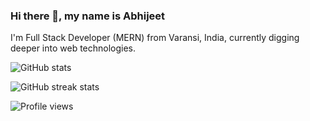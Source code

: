 ### Hi there 👋, my name is Abhijeet
I'm Full Stack Developer (MERN) from Varansi, India, currently digging deeper into web technologies.

![GitHub stats](https://github-readme-stats.vercel.app/api?username=Abhijeet199&show_icons=true)  

![GitHub streak stats](https://github-readme-streak-stats.herokuapp.com/?user=Abhijeet199) 

![Profile views](https://gpvc.arturio.dev/Abhijeet199)  



